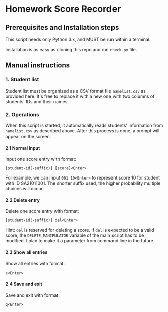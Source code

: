 # Homework Score Recorder

## Prerequisites and Installation steps
This script needs only Python 3.x, and MUST be run within a terminal.

Installation is as easy as cloning this repo and run `check.py` file.

## Manual instructions

### 1. Student list
Student list must be organized as a CSV format file `namelist.csv` as provided here. It's free to replace it with a new one with two columns of students' IDs and their names.

### 2. Operations
When this script is started, it automatically reads students' information from `namelist.csv` as described above. After this process is done, a prompt will appear on the screen.

#### 2.1 Normal input
Input one score entry with format:
```
[student-id(-suffix)] [score]<Enter>
```
For example, we can input `001 10<Enter>` to represent score 10 for student with ID SA21011001. The shorter suffix used, the higher probability multiple choices will occur.

#### 2.2 Delete entry
Delete one score entry with format:
```
[student-id(-suffix)] del<Enter>
```
Hint: `del` is reserved for deleting a score. If `del` is expected to be a valid score, the `DELETE_MANIPULATOR` variable of the main script has to be modified. I plan to make it a parameter from command line in the future.

#### 2.3 Show all entries
Show all entries with format:
```
s<Enter>
```

#### 2.4 Save and exit
Save and exit with format:
```
q<Enter>
```

